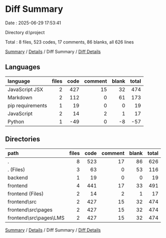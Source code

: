 # Diff Summary

Date : 2025-06-29 17:53:41

Directory d:\\project

Total : 8 files,  523 codes, 17 comments, 86 blanks, all 626 lines

[Summary](results.md) / [Details](details.md) / Diff Summary / [Diff Details](diff-details.md)

## Languages
| language | files | code | comment | blank | total |
| :--- | ---: | ---: | ---: | ---: | ---: |
| JavaScript JSX | 2 | 427 | 15 | 32 | 474 |
| Markdown | 2 | 112 | 0 | 61 | 173 |
| pip requirements | 1 | 19 | 0 | 0 | 19 |
| JavaScript | 2 | 14 | 2 | 1 | 17 |
| Python | 1 | -49 | 0 | -8 | -57 |

## Directories
| path | files | code | comment | blank | total |
| :--- | ---: | ---: | ---: | ---: | ---: |
| . | 8 | 523 | 17 | 86 | 626 |
| . (Files) | 3 | 63 | 0 | 53 | 116 |
| backend | 1 | 19 | 0 | 0 | 19 |
| frontend | 4 | 441 | 17 | 33 | 491 |
| frontend (Files) | 2 | 14 | 2 | 1 | 17 |
| frontend\\src | 2 | 427 | 15 | 32 | 474 |
| frontend\\src\\pages | 2 | 427 | 15 | 32 | 474 |
| frontend\\src\\pages\\LMS | 2 | 427 | 15 | 32 | 474 |

[Summary](results.md) / [Details](details.md) / Diff Summary / [Diff Details](diff-details.md)